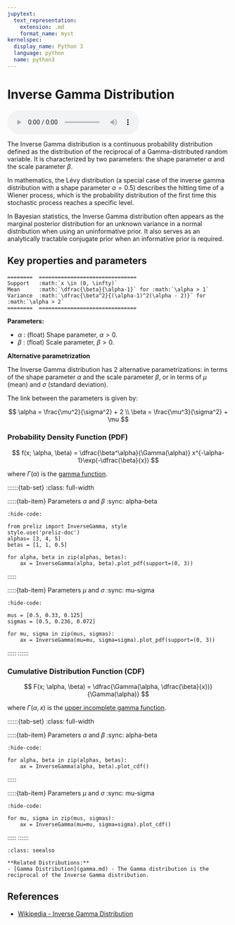 ```yaml
---
jupytext:
  text_representation:
    extension: .md
    format_name: myst
kernelspec:
  display_name: Python 3
  language: python
  name: python3
---
```

# Inverse Gamma Distribution

<audio controls> <source src="../../_static/inversegamma.mp3" type="audio/mpeg"> This browser cannot play the pronunciation audio file for this distribution. </audio>

The Inverse Gamma distribution is a continuous probability distribution defined as the distribution of the reciprocal of a Gamma-distributed random variable. It is characterized by two parameters: the shape parameter $\alpha$ and the scale parameter $\beta$.

In mathematics, the Lévy distribution (a special case of the inverse gamma distribution with a shape parameter $\alpha=0.5$) describes the hitting time of a Wiener process, which is the probability distribution of the first time this stochastic process reaches a specific level.

In Bayesian statistics, the Inverse Gamma distribution often appears as the marginal posterior distribution for an unknown variance in a normal distribution when using an uninformative prior. It also serves as an analytically tractable conjugate prior when an informative prior is required.

## Key properties and parameters

```{eval-rst}
========  ===============================
Support   :math:`x \in (0, \infty)`
Mean      :math:`\dfrac{\beta}{\alpha-1}` for :math:`\alpha > 1`
Variance  :math:`\dfrac{\beta^2}{(\alpha-1)^2(\alpha - 2)}` for :math:`\alpha > 2`
========  ===============================
```

**Parameters:**

- $\alpha$ : (float) Shape parameter, $\alpha > 0$.
- $\beta$ : (float) Scale parameter, $\beta > 0$.

**Alternative parametrization**

The Inverse Gamma distribution has 2 alternative parametrizations: in terms of the shape parameter $\alpha$ and the scale parameter $\beta$, or in terms of $\mu$ (mean) and $\sigma$ (standard deviation). 

The link between the parameters is given by:

$$
\alpha = \frac{\mu^2}{\sigma^2} + 2 \\
\beta = \frac{\mu^3}{\sigma^2} + \mu
$$

### Probability Density Function (PDF)

$$
f(x; \alpha, \beta) = \dfrac{\beta^\alpha}{\Gamma(\alpha)} x^{-\alpha-1}\exp(-\dfrac{\beta}{x})
$$

where $\Gamma(\alpha)$ is the [gamma function](https://en.wikipedia.org/wiki/Gamma_function).

::::::{tab-set}
:class: full-width

:::::{tab-item} Parameters $\alpha$ and $\beta$
:sync: alpha-beta
```{jupyter-execute}
:hide-code:

from preliz import InverseGamma, style
style.use('preliz-doc')
alphas= [3, 4, 5]
betas = [1, 1, 0.5]

for alpha, beta in zip(alphas, betas):
    ax = InverseGamma(alpha, beta).plot_pdf(support=(0, 3))
```
:::::

:::::{tab-item} Parameters $\mu$ and $\sigma$
:sync: mu-sigma

```{jupyter-execute}
:hide-code:

mus = [0.5, 0.33, 0.125]
sigmas = [0.5, 0.236, 0.072]

for mu, sigma in zip(mus, sigmas):
    ax = InverseGamma(mu=mu, sigma=sigma).plot_pdf(support=(0, 3))
```
:::::
::::::

### Cumulative Distribution Function (CDF)

$$
F(x; \alpha, \beta) = \dfrac{\Gamma(\alpha, \dfrac{\beta}{x})}{\Gamma(\alpha)}
$$

where $\Gamma(\alpha, x)$ is the [upper incomplete gamma function](https://en.wikipedia.org/wiki/Incomplete_gamma_function).

::::::{tab-set}
:class: full-width

:::::{tab-item} Parameters $\alpha$ and $\beta$
:sync: alpha-beta
```{jupyter-execute}
:hide-code:

for alpha, beta in zip(alphas, betas):
    ax = InverseGamma(alpha, beta).plot_cdf()
```
:::::

:::::{tab-item} Parameters $\mu$ and $\sigma$
:sync: mu-sigma

```{jupyter-execute}
:hide-code:

for mu, sigma in zip(mus, sigmas):
    ax = InverseGamma(mu=mu, sigma=sigma).plot_cdf()
```
:::::
::::::

```{seealso}
:class: seealso

**Related Distributions:**
- [Gamma Distribution](gamma.md) - The Gamma distribution is the reciprocal of the Inverse Gamma distribution.
```

## References

- [Wikipedia - Inverse Gamma Distribution](https://en.wikipedia.org/wiki/Inverse-gamma_distribution)